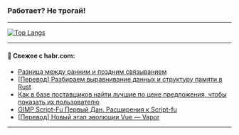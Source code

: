 ### Работает? Не трогай!

---
<!--
#### 🛠️ Technical stack:

![Java](https://img.shields.io/badge/Java-informational?logo=Oracle&style=flat&logoColor=white&color=FF4500)
![Kotlin](https://img.shields.io/badge/Kotlin-informational?logo=Kotlin&style=flat&logoColor=white&color=774D97)
![TS](https://img.shields.io/badge/TypeScript-informational?logo=typeScript&style=flat&logoColor=black&color=017acc)
![Python](https://img.shields.io/badge/Python-informational?logo=Python&style=flat&logoColor=black&color=ffdd54) <br>
![Spring](https://img.shields.io/badge/Spring-informational?logo=Spring&style=flat&logoColor=white&color=6DB33F) 
![SpringBoot](https://img.shields.io/badge/SpringBoot-informational?logo=SpringBoot&style=flat&logoColor=white&color=6DB33F)
![Nest](https://img.shields.io/badge/NestJS-informational?logo=NestJS&style=flat&logoColor=white&color=E0234E) 
![NodeJS](https://img.shields.io/badge/NodeJS-informational?logo=node.js&style=flat&logoColor=white&color=70A760)<br>
![PostgreSQL](https://img.shields.io/badge/PostgreSQL-informational?logo=PostgreSQL&style=flat&logoColor=white&color=DAA520)
![MongoDB](https://img.shields.io/badge/MongoDB-informational?logo=MongoDB&style=flat&logoColor=white&color=870000)
![Apache](https://img.shields.io/badge/Apache-informational?logo=apache&style=flat&logoColor=white&color=f74e28)

___ 
-->

<!--- #### 🛠️ : --->

[![Top Langs](https://github-readme-stats-82jvfl3w3-advtsettinggmailcoms-projects.vercel.app/api/top-langs/?username=zloylis&langs_count=10&hide_title=true&title_color=e6edf3&size_weight=0.5&count_weight=0.5&layout=compact&hide_progress=true&hide_border=true&theme=dracula)](https://github.com/zloylis)

<!---


####  :octocat:&nbsp;&nbsp; Статистика:

![GitHub stats](https://github-readme-stats-u2qms2cxw-advtsettinggmailcoms-projects.vercel.app/api?username=zloylis&show_icons=true&hide_border=true&theme=dracula&title_color=e6edf3&include_all_commits=true&count_private=true&hide_rank=false&hide_title=true&rank_icon=github)
-->
---

#### 💬 Свежее с habr.com:

<!-- BLOG-POST-LIST:START -->
- [Разница между ранним и поздним связыванием](https://habr.com/ru/articles/856578/?utm_source=habrahabr&utm_medium=rss&utm_campaign=856578)
- [[Перевод] Разбираем выравнивание данных и структуру памяти в Rust](https://habr.com/ru/companies/beget/articles/856720/?utm_source=habrahabr&utm_medium=rss&utm_campaign=856720)
- [Как в базе поставщиков найти лучшие по цене предложения, чтобы показать их пользователю](https://habr.com/ru/companies/oleg-bunin/articles/856540/?utm_source=habrahabr&utm_medium=rss&utm_campaign=856540)
- [GIMP Script-Fu Первый Дан. Расширения к Script-fu](https://habr.com/ru/articles/856718/?utm_source=habrahabr&utm_medium=rss&utm_campaign=856718)
- [[Перевод] Новый этап эволюции Vue — Vapor](https://habr.com/ru/companies/first/articles/856346/?utm_source=habrahabr&utm_medium=rss&utm_campaign=856346)
<!-- BLOG-POST-LIST:END -->

---
